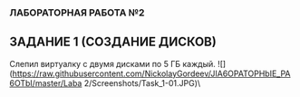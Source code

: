 ### ЛАБОРАТОРНАЯ РАБОТА №2

## ЗАДАНИЕ 1 (СОЗДАНИЕ ДИСКОВ)

Слепил виртуалку с двумя дисками по 5 ГБ каждый.
![](https://raw.githubusercontent.com/NickolayGordeev/JIA6OPATOPHbIE_PA6OTbI/master/Laba 2/Screenshots/Task_1-01.JPG)\

